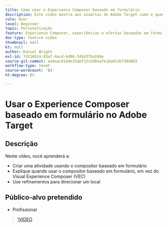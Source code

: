 ```yaml
---
title: Como usar o Experience Composer baseado em formulário
description: Este vídeo mostra aos usuários do Adobe Target como e quando usar o Experience Composer baseado em formulário.
role: User
level: Beginner
topic: Personalização
feature: Experience Composer, experiências e ofertas baseadas em formulário, Visual Experience Composer (VEC)
doc-type: feature video
thumbnail: null
kt: null
author: Daniel Wright
exl-id: 7d216524-03a7-4acd-bd06-345d37ba24be
source-git-commit: ee9aac0144e35abf32c5d8eafe10a013bf30d8d3
workflow-type: tm+mt
source-wordcount: '81'
ht-degree: 8%

---
```


# Usar o Experience Composer baseado em formulário no Adobe Target

## Descrição

Neste vídeo, você aprenderá a:

* Criar uma atividade usando o compositor baseado em formulário
* Explique quando usar o compositor baseado em formulário, em vez do Visual Experience Composer (VEC)
* Use refinamentos para direcionar um local

## Público-alvo pretendido

* Profissional

>[!VIDEO](https://video.tv.adobe.com/v/17390/?quality=12)
